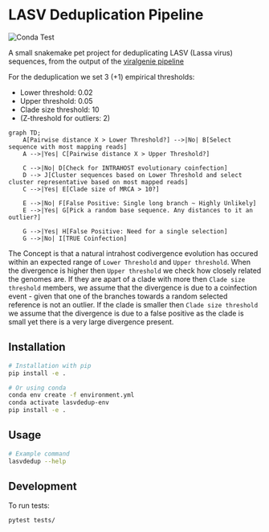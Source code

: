 # LASV Deduplication Pipeline

![Conda Test](https://github.com/Joon-Klaps/lasvdedup/actions/workflows/conda-test.yml/badge.svg)

A small snakemake pet project for deduplicating LASV (Lassa virus) sequences, from the output of the [viralgenie pipeline](https://github.com/Joon-Klaps/viralgenie)

For the deduplication we set 3 (+1) empirical thresholds:
- Lower threshold: 0.02
- Upper threshold: 0.05
- Clade size threshold: 10
- (Z-threshold for outliers: 2)

```mermaid
graph TD;
    A[Pairwise distance X > Lower Threshold?] -->|No| B[Select sequence with most mapping reads]
    A -->|Yes| C[Pairwise distance X > Upper Threshold?]

    C -->|No| D[Check for INTRAHOST evolutionary coinfection]
    D --> J[Cluster sequences based on Lower Threshold and select cluster representative based on most mapped reads]
    C -->|Yes| E[Clade size of MRCA > 10?]

    E -->|No| F[False Positive: Single long branch ~ Highly Unlikely]
    E -->|Yes| G[Pick a random base sequence. Any distances to it an outlier?]

    G -->|Yes| H[False Positive: Need for a single selection]
    G -->|No| I[TRUE Coinfection]
```

The Concept is that a natural intrahost codivergence evolution has occured within an expected range of `Lower Threshold` and `Upper threshold`. When the divergence is higher then `Upper threshold` we check how closely related the genomes are. If they are apart of a clade with more then `Clade size threshold` members, we assume that the divergence is due to a coinfection event - given that one of the branches towards a random selected reference is not an outlier. If the clade is smaller then `Clade size threshold` we assume that the divergence is due to a false positive as the clade is small yet there is a very large divergence present.


## Installation

```bash
# Installation with pip
pip install -e .

# Or using conda
conda env create -f environment.yml
conda activate lasvdedup-env
pip install -e .
```

## Usage

```bash
# Example command
lasvdedup --help
```

## Development

To run tests:

```bash
pytest tests/
```

